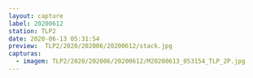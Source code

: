 ```yaml
---
layout: capture
label: 20200612
station: TLP2
date: 2020-06-13 05:31:54
preview:  TLP2/2020/202006/20200612/stack.jpg
capturas:
  - imagem: TLP2/2020/202006/20200612/M20200613_053154_TLP_2P.jpg
---
```

